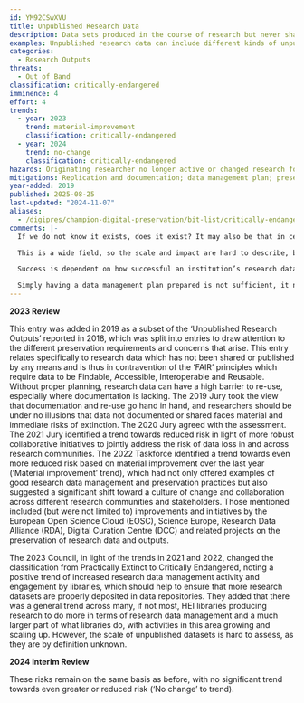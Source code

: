 ```yaml
---
id: YM92CSwXVU
title: Unpublished Research Data
description: Data sets produced in the course of research but never shared or made available outside of the initial research team.
examples: Unpublished research data can include different kinds of unpublished research data outputs, such as unstructured or structured datasets, databases, or other organized collections of computerized information or data such as periodical articles, books, graphics and multimedia
categories:
  - Research Outputs
threats:
  - Out of Band
classification: critically-endangered
imminence: 4
effort: 4
trends:
  - year: 2023
    trend: material-improvement
    classification: critically-endangered
  - year: 2024
    trend: no-change
    classification: critically-endangered
hazards: Originating researcher no longer active or changed research focus; staff on temporary contracts; dependence on single student or staff member; weak or fluid institutional commitment to subject matter; weak institutional commitment to data sharing; uncertainty over IPR or the presence of orphaned works; encryption; limited or dysfunctional data management planning.
mitigations: Replication and documentation; data management plan; preservation pathway agreed.
year-added: 2019
published: 2025-08-25
last-updated: "2024-11-07"
aliases:
  - /digipres/champion-digital-preservation/bit-list/critically-endangered/bitlist-unpublished-research-data
comments: |-
  If we do not know it exists, does it exist? It may also be that in certain circumstances this includes data that is unfavourable and has intentionally not been published. If perceived as high-value, someone in the research team will likely take steps to ensure it is protected. We can be proactive and offer advice, but ultimately it is down to them. We cannot keep everything!

  This is a wide field, so the scale and impact are hard to describe, but the risk is higher than papers due to potential file format complexity.

  Success is dependent on how successful an institution’s research data management communications are. Advocacy and research are needed to show the scale of the problem, as well as education regarding open science and preservation.

  Simply having a data management plan prepared is not sufficient, it needs to be properly implemented and kept up to date and relevant for both the researcher and the repository which will take a copy of the data. DMP should be used to appraise what data is worth long term preservation (e.g. NERC Data Value Check List), and what data is of lower quality, non-reusable, and even a reputational risk should it be shared further.
---
```

**2023 Review**

This entry was added in 2019 as a subset of the ‘Unpublished Research Outputs’ reported in 2018, which was split into entries to draw attention to the different preservation requirements and concerns that arise. This entry relates specifically to research data which has not been shared or published by any means and is thus in contravention of the ‘FAIR’ principles which require data to be Findable, Accessible, Interoperable and Reusable. Without proper planning, research data can have a high barrier to re-use, especially where documentation is lacking. The 2019 Jury took the view that documentation and re-use go hand in hand, and researchers should be under no illusions that data not documented or shared faces material and immediate risks of extinction. The 2020 Jury agreed with the assessment. The 2021 Jury identified a trend towards reduced risk in light of more robust collaborative initiatives to jointly address the risk of data loss in and across research communities. The 2022 Taskforce identified a trend towards even more reduced risk based on material improvement over the last year (‘Material improvement’ trend), which had not only offered examples of good research data management and preservation practices but also suggested a significant shift toward a culture of change and collaboration across different research communities and stakeholders. Those mentioned included (but were not limited to) improvements and initiatives by the European Open Science Cloud (EOSC), Science Europe, Research Data Alliance (RDA), Digital Curation Centre (DCC) and related projects on the preservation of research data and outputs.

The 2023 Council, in light of the trends in 2021 and 2022, changed the classification from Practically Extinct to Critically Endangered, noting a positive trend of increased research data management activity and engagement by libraries, which should help to ensure that more research datasets are properly deposited in data repositories. They added that there was a general trend across many, if not most, HEI libraries producing research to do more in terms of research data management and a much larger part of what libraries do, with activities in this area growing and scaling up. However, the scale of unpublished datasets is hard to assess, as they are by definition unknown.

**2024 Interim Review**

These risks remain on the same basis as before, with no significant trend towards even greater or reduced risk (‘No change’ to trend).
